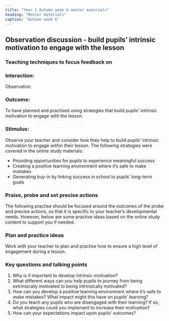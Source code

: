 ```yaml
---
title: "Year 1 Autumn week 6 mentor materials"
heading: "Mentor materials"
caption: "Autumn week 6"
---
```



## Observation discussion - build pupils’ intrinsic motivation to engage with the lesson

### Teaching techniques to focus feedback on

### Interaction: 

Observation

### Outcome: 

To have planned and practised using strategies that build pupils’ intrinsic motivation to engage with the lesson.

### Stimulus:

Observe your teacher and consider how they help to build pupils’ intrinsic motivation to engage within their lesson. The following strategies were covered in the online study materials:

- Providing opportunities for pupils to experience meaningful success
- Creating a positive learning environment where it’s safe to make mistakes
- Generating buy-in by linking success in school to pupils’ long-term goals

### Praise, probe and set precise actions

The following practise should be focused around the outcomes of the probe and precise actions, so that it is specific to your teacher’s developmental needs. However, below are some practise ideas based on the online study content to support you if needed.

### Plan and practice ideas

Work with your teacher to plan and practise how to ensure a high level of engagement during a lesson.

### Key questions and talking points

1. Why is it important to develop intrinsic motivation?
2. What different ways can you help pupils to journey from being extrinsically motivated to being intrinsically motivated?
3. How can you develop a positive learning environment where it’s safe to make mistakes? What impact might this have on pupils’ learning?
4. Do you teach any pupils who are disengaged with their learning? If so, what strategies could you implement to increase their motivation?
5. How can your expectations impact upon pupils’ outcomes?

